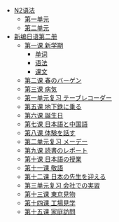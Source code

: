 * [N2语法]()
    * [第一单元](N2语法/第一单元.md)
    * [第二单元](N2语法/第二单元.md)
* [新编日语第二册]()
    * [第一课 新学期]()
      * [单词](第一单元/新学期/单词.md)
      * [语法](第一单元/新学期/语法.md)
      * [课文](第一单元/新学期/课文.md)
    * [第二课 春のバーゲン](第一单元/春のバーゲン.md)
    * [第三课 病気](第一单元/病気.md)
    * [第一单元复习 テーブレコーダー](第一单元/テーブレコーダー.md)
    * [第五课 地下鉄に乗る](第二单元/地下鉄に乗る.md)
    * [第六课 誕生日](第二单元/誕生日.md)
    * [第七课 日本語と中国語](第二单元/日本語と中国語.md)
    * [第八课 体験を話す](第二单元/体験を話す.md)
    * [第二单元复习 メーデー](第二单元/メーデー.md)
    * [第九课 読書のレポート](第三单元/読書のレポート.md)
    * [第十课 日本語の授業](第三单元/日本語の授業.md)
    * [第十一课 敬語](第三单元/敬語.md)
    * [第十二课 日本の先生を迎える](第三单元/日本の先生を迎える.md)
    * [第三单元复习 会社での実習](第三单元/会社での実習.md)
    * [第十三课 東京見物](第四单元/東京見物.md)
    * [第十四课 工場見学](第四单元/工場見学.md)
    * [第十五课 家庭訪問](第四单元/家庭訪問.md)















